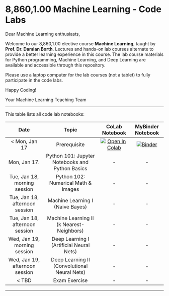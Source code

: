 # 8,860,1.00 Machine Learning - Code Labs

<!-- ![Course Banner](banner.png) -->

Dear Machine Learning enthusiasts,

Welcome to our 8,860,1.00 elective course **Machine Learning**, taught by **Prof. Dr. Damian Borth**. Lectures and hands-on lab courses alternate to provide a better learning experience in this course. The lab course materials for Python programming, Machine Learning, and Deep Learning are available and accessible through this repository.

Please use a laptop computer for the lab courses (not a tablet) to fully participate in the code labs.

Happy Coding!

Your Machine Learning Teaching Team

---

This table lists all code lab notebooks:


| Date                      |  Topic                            |  CoLab Notebook                       | MyBinder Notebook | 
|:-----------------------:|:---------------------------------:|:-------------------------------:|:-------:|
|  < Mon, Jan 17                   | Prerequisite | [![Open In Colab](https://colab.research.google.com/assets/colab-badge.svg)](https://colab.research.google.com/github/HSG-AIML-Teaching/IEMBA2022-Lab/blob/main/lab_00/Test.ipynb) | [![Binder](https://mybinder.org/badge_logo.svg)](https://mybinder.org/v2/gh/HSG-AIML-Teaching/IEMBA2022-Lab/main?filepath=lab_00%2FTest.ipynb)|
| Mon, Jan 17.                     |  Python 101: Jupyter Notebooks and Python Basics  | - | - |
| Tue, Jan 18, morning session     |  Python 102: Numerical Math & Images              | - | - |
| Tue, Jan 18, afternoon session   |  Machine Learning I<br/>(Naive Bayes)             | - | - |
| Tue, Jan 18, afternoon session   |  Machine Learning II<br/>(k Nearest-Neighbors)    | - | - |
| Wed, Jan 19, morning session     |  Deep Learning I<br/>(Artificial Neural Nets)     | - | - |
| Wed, Jan 19, afternoon session   |  Deep Learning II<br/>(Convolutional Neural Nets) | - | - |
| < TBD                            |  Exam Exercise | - | - |

---
